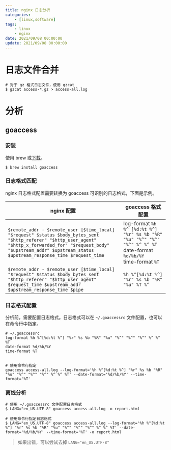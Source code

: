 ```yaml
---
title: nginx 日志分析
categories: 
	- [linux,software]
tags:
	- linux
	- nginx
date: 2021/09/08 00:00:00
update: 2021/09/08 00:00:00
---
```


# 日志文件合并

```shell
# 对于 gz 格式日志文件，使用 gzcat
$ gzcat access-*.gz > access-all.log
```

# 分析

## goaccess

### 安装

使用 brew 或[下载](https://goaccess.io/)。

```shell
$ brew install goaccess
```

### 日志格式匹配

nginx 日志格式配置需要转换为 goaccess 可识别的日志格式，下面是示例。

| nginx 配置                                                   | goaccess 格式配置                                            |
| ------------------------------------------------------------ | ------------------------------------------------------------ |
| `$remote_addr - $remote_user [$time_local] "$request" $status $body_bytes_sent "$http_referer" "$http_user_agent" "$http_x_forwarded_for" "$request_body" "$upstream_addr" $upstream_status $upstream_response_time $request_time` | log-format `%h %^ [%d:%t %^] "%r" %s %b "%R" "%u" "%^" "%^" "%^" %^ %^ %T`<br />date-format `%d/%b/%Y`<br/>time-format `%T` |
| `$remote_addr - $remote_user [$time_local] "$request" $status $body_bytes_sent "$http_referer" "$http_user_agent" $request_time $upstream_addr $upstream_response_time $pipe` | `%h %^[%d:%t %^] "%r" %s %b "%R" "%u" %T %^`                 |

### 日志格式配置

分析前，需要配置日志格式。日志格式可以在 `~/.goaccessrc` 文件配置，也可以在命令行中指定。

```shell
# ~/.goaccessrc
log-format %h %^[%d:%t %^] "%r" %s %b "%R" "%u" "%^" "%^" "%^" %^ %^ %T
date-format %d/%b/%Y
time-format %T


# 使用命令行指定
goaccess access-all.log --log-format='%h %^[%d:%t %^] "%r" %s %b "%R" "%u" "%^" "%^" "%^" %^ %^ %T' --date-format='%d/%b/%Y' --time-format='%T'
```

### 离线分析

```shell
# 使用 ~/.goaccessrc 文件配置日志格式
$ LANG="en_US.UTF-8" goaccess access-all.log -o report.html

# 使用命令行指定日志格式
$ LANG="en_US.UTF-8" goaccess access-all.log --log-format='%h %^[%d:%t %^] "%r" %s %b "%R" "%u" "%^" "%^" "%^" %^ %^ %T' --date-format='%d/%b/%Y' --time-format='%T' -o report.html
```

> 如果出错，可以尝试去掉 `LANG="en_US.UTF-8"`

